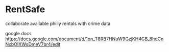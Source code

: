 RentSafe
========

collaborate available philly rentals with crime data

google docs https://docs.google.com/document/d/1on_T8RB7HNuW9GzjKH4GB_8hqCnNxbOIXWoDmeV7br4/edit


